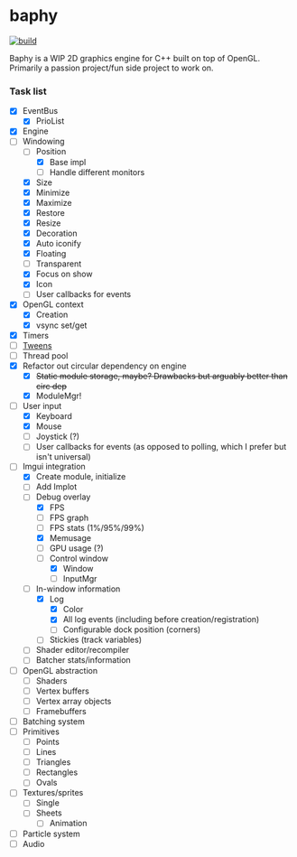 # baphy

[![build](https://github.com/beauregarde-f/baphy/actions/workflows/c-cpp.yml/badge.svg?branch=main)](https://github.com/beauregarde-f/baphy/actions/workflows/c-cpp.yml)

Baphy is a WIP 2D graphics engine for C++ built on top of OpenGL.<br>
Primarily a passion project/fun side project to work on.

### Task list

- [x] EventBus
    - [x] PrioList
- [x] Engine
- [ ] Windowing
    - [ ] Position
        - [x] Base impl
        - [ ] Handle different monitors
    - [x] Size
    - [x] Minimize
    - [x] Maximize
    - [x] Restore
    - [x] Resize
    - [x] Decoration
    - [x] Auto iconify
    - [x] Floating
    - [ ] Transparent
    - [x] Focus on show
    - [x] Icon
    - [ ] User callbacks for events
- [x] OpenGL context
    - [x] Creation
    - [x] vsync set/get
- [x] Timers
- [ ] [Tweens](https://easings.net/)
- [ ] Thread pool
- [x] Refactor out circular dependency on engine
    - [x] ~~Static module storage, maybe? Drawbacks but arguably better than circ dep~~
    - [x] ModuleMgr!
- [ ] User input
    - [x] Keyboard
    - [x] Mouse
    - [ ] Joystick (?)
    - [ ] User callbacks for events (as opposed to polling, which I prefer but isn't universal)
- [ ] Imgui integration
    - [x] Create module, initialize
    - [ ] Add Implot
    - [ ] Debug overlay
        - [x] FPS
        - [ ] FPS graph
        - [ ] FPS stats (1%/95%/99%)
        - [x] Memusage
        - [ ] GPU usage (?)
        - [ ] Control window
          - [x] Window
          - [ ] InputMgr
    - [ ] In-window information
        - [x] Log
          - [x] Color
          - [x] All log events (including before creation/registration)
          - [ ] Configurable dock position (corners)
        - [ ] Stickies (track variables)
    - [ ] Shader editor/recompiler
    - [ ] Batcher stats/information
- [ ] OpenGL abstraction
    - [ ] Shaders
    - [ ] Vertex buffers
    - [ ] Vertex array objects
    - [ ] Framebuffers
- [ ] Batching system
- [ ] Primitives
    - [ ] Points
    - [ ] Lines
    - [ ] Triangles
    - [ ] Rectangles
    - [ ] Ovals
- [ ] Textures/sprites
    - [ ] Single
    - [ ] Sheets
        - [ ] Animation
- [ ] Particle system
- [ ] Audio
